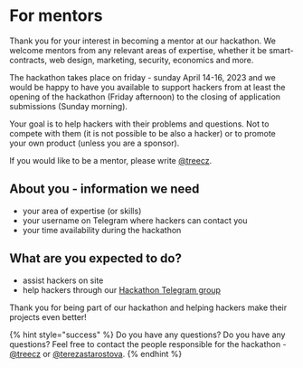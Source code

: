 # For mentors

Thank you for your interest in becoming a mentor at our hackathon. We welcome mentors from any relevant areas of expertise, whether it be smart-contracts, web design, marketing, security, economics and more.

The hackathon takes place on friday - sunday April 14-16, 2023 and we would be happy to have you available to support hackers from at least the opening of the hackathon (Friday afternoon) to the closing of application submissions (Sunday morning).

Your goal is to help hackers with their problems and questions. Not to compete with them (it is not possible to be also a hacker) or to promote your own product (unless you are a sponsor).

If you would like to be a mentor, please write [@treecz](https://t.me/treecz).

## About you - information we need

* your area of expertise (or skills)
* your username on Telegram where hackers can contact you
* your time availability during the hackathon

## What are you expected to do?

* assist hackers on site
* help hackers through our [Hackathon Telegram group](../telegram-group.md)

Thank you for being part of our hackathon and helping hackers make their projects even better!

{% hint style="success" %}
Do you have any questions? Do you have any questions? Feel free to contact the people responsible for the hackathon - [@treecz](https://t.me/treecz) or [@terezastarostova](https://t.me/terezastarostova).
{% endhint %}
